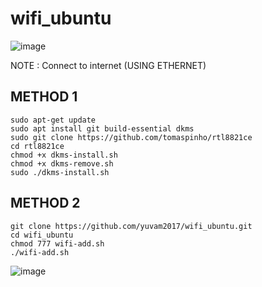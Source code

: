 # wifi_ubuntu
![image](https://user-images.githubusercontent.com/67573209/148687412-1247dac8-e092-42eb-ad17-48be77f551e1.png)


NOTE :  Connect to internet (USING ETHERNET)
## METHOD 1 

    sudo apt-get update 
    sudo apt install git build-essential dkms
    sudo git clone https://github.com/tomaspinho/rtl8821ce
    cd rtl8821ce
    chmod +x dkms-install.sh
    chmod +x dkms-remove.sh
    sudo ./dkms-install.sh

## METHOD 2 
    
    git clone https://github.com/yuvam2017/wifi_ubuntu.git
    cd wifi_ubuntu
    chmod 777 wifi-add.sh
    ./wifi-add.sh
    
 ![image](https://user-images.githubusercontent.com/67573209/148687465-652aaf21-c9ad-4f97-968d-9b18393b3120.png)

  
